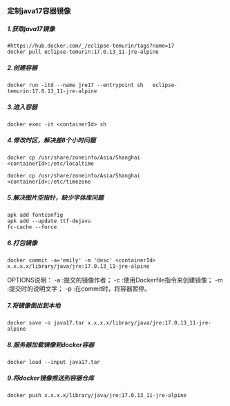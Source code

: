 ### 定制java17容器镜像

##### 1.获取java17镜像

```properties
#https://hub.docker.com/_/eclipse-temurin/tags?name=17
docker pull eclipse-temurin:17.0.13_11-jre-alpine
```

##### 2.创建容器

```properties
docker run -itd --name jre17 --entrypoint sh   eclipse-temurin:17.0.13_11-jre-alpine
```

##### 3.进入容器

```properties
docker exec -it <containerId> sh
```

##### 4.修改时区，解决差8个小时问题

```properties
docker cp /usr/share/zoneinfo/Asia/Shanghai <containerId>:/etc/localtime
```

```properties
docker cp /usr/share/zoneinfo/Asia/Shanghai <containerId>:/etc/timezone
```

##### 5.解决图片空指针，缺少字体库问题

```properties
apk add fontconfig
apk add --update ttf-dejavu
fc-cache --force
```

##### 6.打包镜像

```properties
docker commit -a='emily' -m 'desc' <containerId> x.x.x.x/library/java/jre:17.0.13_11-jre-alpine
```

OPTIONS说明：
-a :提交的镜像作者；
-c :使用Dockerfile指令来创建镜像；
-m :提交时的说明文字；
-p :在commit时，将容器暂停。

##### 7.将镜像倒出到本地

```properties
docker save -o java17.tar x.x.x.x/library/java/jre:17.0.13_11-jre-alpine
```

##### 8.服务器加载镜像到docker容器

```properties
docker load --input java17.tar
```

##### 9.将docker镜像推送到容器仓库

```properties
docker push x.x.x.x/library/java/jre:17.0.13_11-jre-alpine
```


